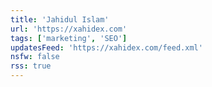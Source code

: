 ```yaml
---
title: 'Jahidul Islam'
url: 'https://xahidex.com'
tags: ['marketing', 'SEO']
updatesFeed: 'https://xahidex.com/feed.xml'
nsfw: false
rss: true
---
```

